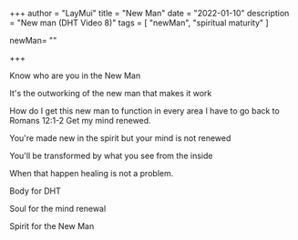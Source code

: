 +++
author = "LayMui"
title = "New Man"
date = "2022-01-10"
description = "New man (DHT Video 8)"
tags = [
    "newMan", "spiritual maturity"
]

newMan= ""

+++

Know who are you in the New Man

It's the outworking of the new man that makes it work

How do I get this new man to function in every area
I have to go back to Romans 12:1-2 Get my mind renewed.

You're made new in the spirit but your mind is not renewed

You'll be transformed by what you see from the inside

When that happen healing is not a problem.

Body for DHT

Soul for the mind renewal

Spirit for the New Man
